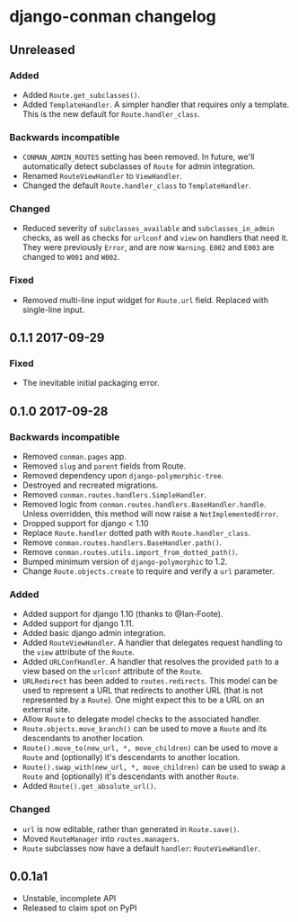 # django-conman changelog

## Unreleased

### Added

- Added `Route.get_subclasses()`.
- Added `TemplateHandler`. A simpler handler that requires only a template.
  This is the new default for `Route.handler_class`.

### Backwards incompatible

- `CONMAN_ADMIN_ROUTES` setting has been removed. In future, we'll
  automatically detect subclasses of `Route` for admin integration.
- Renamed `RouteViewHandler` to `ViewHandler`.
- Changed the default `Route.handler_class` to `TemplateHandler`.

### Changed

- Reduced severity of `subclasses_available` and `subclasses_in_admin` checks,
  as well as checks for `urlconf` and `view` on handlers that need it. They
  were previously `Error`, and are now `Warning`. `E002` and `E003` are changed
  to `W001` and `W002`.

### Fixed

- Removed multi-line input widget for `Route.url` field. Replaced with
  single-line input.


## 0.1.1 2017-09-29

### Fixed
- The inevitable initial packaging error.


## 0.1.0 2017-09-28

### Backwards incompatible

* Removed `conman.pages` app.
* Removed `slug` and `parent` fields from Route.
* Removed dependency upon `django-polymorphic-tree`.
* Destroyed and recreated migrations.
* Removed `conman.routes.handlers.SimpleHandler`.
* Removed logic from `conman.routes.handlers.BaseHandler.handle`. Unless
  overridden, this method will now raise a `NotImplementedError`.
* Dropped support for django < 1.10
* Replace `Route.handler` dotted path with `Route.handler_class`.
* Remove `conman.routes.handlers.BaseHandler.path()`.
* Remove `conman.routes.utils.import_from_dotted_path()`.
* Bumped minimum version of `django-polymorphic` to 1.2.
* Change `Route.objects.create` to require and verify a `url` parameter.

### Added

* Added support for django 1.10 (thanks to @Ian-Foote).
* Added support for django 1.11.
* Added basic django admin integration.
* Added `RouteViewHandler`. A handler that delegates request handling to the
  `view` attribute of the `Route`.
* Added `URLConfHandler`. A handler that resolves the provided `path` to a view
  based on the `urlconf` attribute of the `Route`.
* `URLRedirect` has been added to `routes.redirects`. This model can be used to
  represent a URL that redirects to another URL (that is not represented by a
  `Route`). One might expect this to be a URL on an external site.
* Allow `Route` to delegate model checks to the associated handler.
* `Route.objects.move_branch()` can be used to move a `Route` and its
  descendants to another location.
* `Route().move_to(new_url, *, move_children)` can be used to move a `Route`
  and (optionally) it's descendants to another location.
* `Route().swap_with(new_url, *, move_children)` can be used to swap a `Route`
  and (optionally) it's descendants with another `Route`.
* Added `Route().get_absolute_url()`.

### Changed

* `url` is now editable, rather than generated in `Route.save()`.
* Moved `RouteManager` into `routes.managers`.
* `Route` subclasses now have a default `handler`: `RouteViewHandler`.

## 0.0.1a1
* Unstable, incomplete API
* Released to claim spot on PyPI
